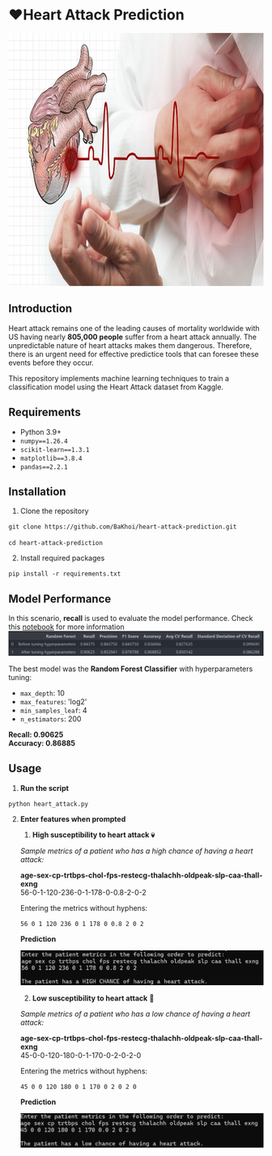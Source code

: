 # ❤️Heart Attack Prediction

<center>
    <img src="images/heart_attack_intro.jpeg" width=1000 height=500>
</center>

## Introduction
Heart attack remains one of the leading causes of mortality worldwide with US having nearly **805,000 people** suffer from a heart attack annually. The unpredictable nature of heart attacks makes them dangerous. Therefore, there is an urgent need for effective predictice tools that can foresee these events before they occur.

This repository implements machine learning techniques to train a classification model using the Heart Attack dataset from Kaggle. 

## Requirements
- Python 3.9+
- `numpy==1.26.4`
- `scikit-learn==1.3.1`
- `matplotlib==3.8.4`
- `pandas==2.2.1`


## Installation
1. Clone the repository
```
git clone https://github.com/BaKhoi/heart-attack-prediction.git

cd heart-attack-prediction

```

2. Install required packages
```
pip install -r requirements.txt

```

## Model Performance
In this scenario, **recall** is used to evaluate the model performance. Check this [notebook](HeartAttack.ipynb) for more information
![Performance](images/overall_performance.png)

The best model was the **Random Forest Classifier** with hyperparameters tuning:
- `max_depth`: 10
- `max_features`: 'log2'
- `min_samples_leaf`: 4
- `n_estimators`: 200

**Recall: 0.90625** </br>
**Accuracy: 0.86885**

## Usage
1. **Run the script**
```
python heart_attack.py
```

2. **Enter features when prompted**
   1. **High susceptibility to heart attack 💀**
   
   *Sample metrics of a patient who has a high chance of having a heart attack:*
    
    **age-sex-cp-trtbps-chol-fps-restecg-thalachh-oldpeak-slp-caa-thall-exng** </br>
    56-0-1-120-236-0-1-178-0-0.8-2-0-2
    

    Entering the metrics without hyphens:
    ```
    56 0 1 120 236 0 1 178 0 0.8 2 0 2
    ```

    **Prediction**

    ![High chance](images/high_chance.png)

    2. **Low susceptibility to heart attack** 🎉

    *Sample metrics of a patient who has a low chance of having a heart attack:*
    
    **age-sex-cp-trtbps-chol-fps-restecg-thalachh-oldpeak-slp-caa-thall-exng** </br>
    45-0-0-120-180-0-1-170-0-2-0-2-0
    

    Entering the metrics without hyphens:
    ```
    45 0 0 120 180 0 1 170 0 2 0 2 0
    ```

    **Prediction**

    ![low chance](images/low_chance.png)












